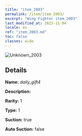 ```yaml
---
title: "item_2003"
permalink: /item/item_2003/
excerpt: "Wing Fighter item_2003"
last_modified_at: 2023-11-04
locale: en
ref: "item_2003.md"
toc: false
classes: wide
---
```



 ![Unknown_2003](/images/item/daily_gift4_p.png)



## Details

 **Name:** *daily_gift4* 

 **Description:** 

 **Rarity:** 1 

 **Type:** 1 

 **Suction:** true 

 **Auto Suction:** false 


